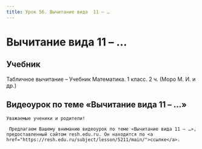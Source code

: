 ```yaml
---
title: Урок 56. Вычитание вида  11 – …
---
```


# Вычитание вида  11 – …

## Учебник

Табличное вычитание – Учебник Математика. 1 класс. 2 ч. (Моро М. И. и др.)

## Видеоурок по теме «Вычитание вида 11 – …»

<p>
	Уважаемые ученики и родители!  
</p>
<p>
	 Предлагаем Вашему вниманию видеоурок по теме «Вычитание вида 11 – …», предоставленный сайтом resh.edu.ru. Он находится по <a href="https://resh.edu.ru/subject/lesson/5211/main/">ссылке</a>.
</p>